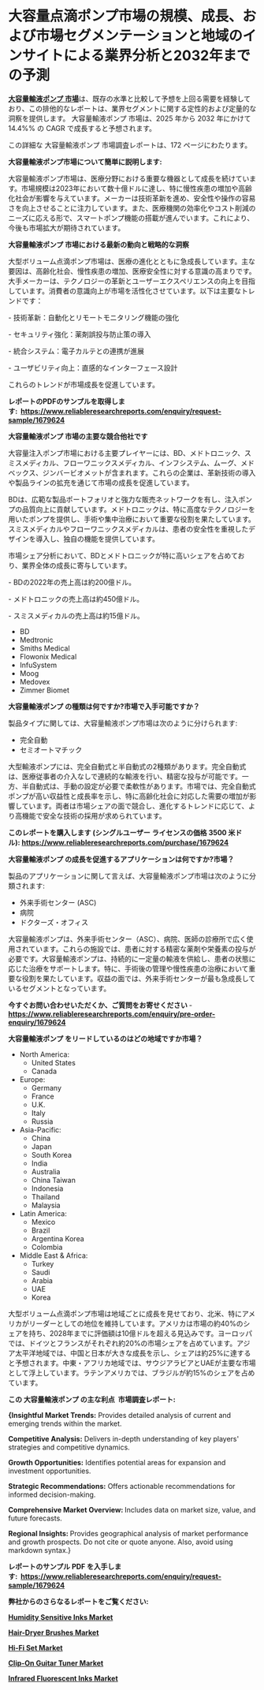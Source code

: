 <p><h1>大容量点滴ポンプ市場の規模、成長、および市場セグメンテーションと地域のインサイトによる業界分析と2032年までの予測</h1></p><p data-sourcepos="1:1-1:157"><strong><a href="https://www.reliableresearchreports.com/large-volume-infusion-pumps-r1679624?utm_campaign=110&utm_medium=36&utm_source=Github&utm_content=ia&utm_term=10022025&utm_id=large-volume-infusion-pumps">大容量輸液ポンプ 市場</a></strong>は、既存の水準と比較して予想を上回る需要を経験しており、この排他的なレポートは、業界セグメントに関する定性的および定量的な洞察を提供します。 大容量輸液ポンプ 市場は、2025 年から 2032 年にかけて 14.4%% の CAGR で成長すると予想されます。</p>
<p data-sourcepos="3:1-3:50">この詳細な 大容量輸液ポンプ 市場調査レポートは、172 ページにわたります。</p>
<p><strong>大容量輸液ポンプ市場について簡単に説明します:</strong></p>
<p><p>大容量輸液ポンプ市場は、医療分野における重要な機器として成長を続けています。市場規模は2023年において数十億ドルに達し、特に慢性疾患の増加や高齢化社会が影響を与えています。メーカーは技術革新を進め、安全性や操作の容易さを向上させることに注力しています。また、医療機関の効率化やコスト削減のニーズに応える形で、スマートポンプ機能の搭載が進んでいます。これにより、今後も市場拡大が期待されています。</p></p>
<p><strong>大容量輸液ポンプ 市場における最新の動向と戦略的な洞察</strong></p>
<p><p>大型ボリューム点滴ポンプ市場は、医療の進化とともに急成長しています。主な要因は、高齢化社会、慢性疾患の増加、医療安全性に対する意識の高まりです。大手メーカーは、テクノロジーの革新とユーザーエクスペリエンスの向上を目指しています。消費者の意識向上が市場を活性化させています。以下は主要なトレンドです：</p><p>- 技術革新：自動化とリモートモニタリング機能の強化</p><p>- セキュリティ強化：薬剤誤投与防止策の導入</p><p>- 統合システム：電子カルテとの連携が進展</p><p>- ユーザビリティ向上：直感的なインターフェース設計</p><p>これらのトレンドが市場成長を促進しています。</p></p>
<p><strong>レポートのPDFのサンプルを取得します</strong><strong>:&nbsp;&nbsp;<a href="https://www.reliableresearchreports.com/enquiry/request-sample/1679624?utm_campaign=110&utm_medium=36&utm_source=Github&utm_content=ia&utm_term=10022025&utm_id=large-volume-infusion-pumps">https://www.reliableresearchreports.com/enquiry/request-sample/1679624</a></strong></p>
<p><strong>大容量輸液ポンプ 市場の主要な競合他社です</strong></p>
<p><p>大容量注入ポンプ市場における主要プレイヤーには、BD、メドトロニック、スミスメディカル、フローワニックスメディカル、インフシステム、ムーグ、メドベックス、ジンバービオメットが含まれます。これらの企業は、革新技術の導入や製品ラインの拡充を通じて市場の成長を促進しています。</p><p>BDは、広範な製品ポートフォリオと強力な販売ネットワークを有し、注入ポンプの品質向上に貢献しています。メドトロニックは、特に高度なテクノロジーを用いたポンプを提供し、手術や集中治療において重要な役割を果たしています。スミスメディカルやフローワニックスメディカルは、患者の安全性を重視したデザインを導入し、独自の機能を提供しています。</p><p>市場シェア分析において、BDとメドトロニックが特に高いシェアを占めており、業界全体の成長に寄与しています。</p><p>- BDの2022年の売上高は約200億ドル。</p><p>- メドトロニックの売上高は約450億ドル。</p><p>- スミスメディカルの売上高は約15億ドル。</p></p>
<p><ul><li>BD</li><li>Medtronic</li><li>Smiths Medical</li><li>Flowonix Medical</li><li>InfuSystem</li><li>Moog</li><li>Medovex</li><li>Zimmer Biomet</li></ul></p>
<p><strong>大容量輸液ポンプ の種類は何ですか?市場で入手可能ですか？</strong></p>
<p>製品タイプに関しては、大容量輸液ポンプ市場は次のように分けられます:</p>
<p><ul><li>完全自動</li><li>セミオートマチック</li></ul></p>
<p><p>大型輸液ポンプには、完全自動式と半自動式の2種類があります。完全自動式は、医療従事者の介入なしで連続的な輸液を行い、精密な投与が可能です。一方、半自動式は、手動の設定が必要で柔軟性があります。市場では、完全自動式ポンプが高い収益性と成長率を示し、特に高齢化社会に対応した需要の増加が影響しています。両者は市場シェアの面で競合し、進化するトレンドに応じて、より高機能で安全な技術の採用が求められています。</p></p>
<p><strong>このレポートを購入します (シングルユーザー ライセンスの価格 3500 米ドル):&nbsp;<a href="https://www.reliableresearchreports.com/purchase/1679624?utm_campaign=110&utm_medium=36&utm_source=Github&utm_content=ia&utm_term=10022025&utm_id=large-volume-infusion-pumps">https://www.reliableresearchreports.com/purchase/1679624</a></strong></p>
<p><strong>大容量輸液ポンプ の成長を促進するアプリケーションは何ですか?市場？</strong></p>
<p>製品のアプリケーションに関して言えば、大容量輸液ポンプ市場は次のように分類されます:</p>
<p><ul><li>外来手術センター (ASC)</li><li>病院</li><li>ドクターズ・オフィス</li></ul></p>
<p><p>大容量輸液ポンプは、外来手術センター（ASC）、病院、医師の診療所で広く使用されています。これらの施設では、患者に対する精密な薬剤や栄養素の投与が必要です。大容量輸液ポンプは、持続的に一定量の輸液を供給し、患者の状態に応じた治療をサポートします。特に、手術後の管理や慢性疾患の治療において重要な役割を果たしています。収益の面では、外来手術センターが最も急成長しているセグメントとなっています。</p></p>
<p><strong>今すぐお問い合わせいただくか、ご質問をお寄せください</strong><strong>&nbsp;</strong>-<strong><a href="https://www.reliableresearchreports.com/enquiry/pre-order-enquiry/1679624?utm_campaign=110&utm_medium=36&utm_source=Github&utm_content=ia&utm_term=10022025&utm_id=large-volume-infusion-pumps">https://www.reliableresearchreports.com/enquiry/pre-order-enquiry/1679624</a></strong></p>
<p><strong>大容量輸液ポンプ をリードしているのはどの地域ですか市場？</strong></p>
<p><ul>
    <li>
        North America:
        <ul>
            <li>United States</li>
            <li>Canada</li>
        </ul>
    </li>
    <li>
        Europe:
        <ul>
            <li>Germany</li>
            <li>France</li>
            <li>U.K.</li>
            <li>Italy</li>
            <li>Russia</li>
        </ul>
    </li>
    <li>
        Asia-Pacific:
        <ul>
            <li>China</li>
            <li>Japan</li>
            <li>South Korea</li>
            <li>India</li>
            <li>Australia</li>
            <li>China Taiwan</li>
            <li>Indonesia</li>
            <li>Thailand</li>
            <li>Malaysia</li>
        </ul>
    </li>
    <li>
        Latin America:
        <ul>
            <li>Mexico</li>
            <li>Brazil</li>
            <li>Argentina Korea</li>
            <li>Colombia</li>
        </ul>
    </li>
    <li>
        Middle East & Africa:
        <ul>
            <li>Turkey</li>
            <li>Saudi</li>
            <li>Arabia</li>
            <li>UAE</li>
            <li>Korea</li>
        </ul>
    </li>
    </ul></p>
<p><p>大型ボリューム点滴ポンプ市場は地域ごとに成長を見せており、北米、特にアメリカがリーダーとしての地位を維持しています。アメリカは市場の約40%のシェアを持ち、2028年までに評価額は10億ドルを超える見込みです。ヨーロッパでは、ドイツとフランスがそれぞれ約20%の市場シェアを占めています。アジア太平洋地域では、中国と日本が大きな成長を示し、シェアは約25%に達すると予想されます。中東・アフリカ地域では、サウジアラビアとUAEが主要な市場として浮上しています。ラテンアメリカでは、ブラジルが約15%のシェアを占めています。</p></p>
<p><strong>この 大容量輸液ポンプ の主な利点&nbsp; 市場調査レポート:</strong></p>
<p><strong>{Insightful Market Trends:</strong> Provides detailed analysis of current and emerging trends within the market.</p>
<p><strong>Competitive Analysis:</strong> Delivers in-depth understanding of key players' strategies and competitive dynamics.</p>
<p><strong>Growth Opportunities:</strong> Identifies potential areas for expansion and investment opportunities.</p>
<p><strong>Strategic Recommendations:</strong> Offers actionable recommendations for informed decision-making.</p>
<p><strong>Comprehensive Market Overview: </strong>Includes data on market size, value, and future forecasts.</p>
<p><strong>Regional Insights: </strong>Provides geographical analysis of market performance and growth prospects. Do not cite or quote anyone. Also, avoid using markdown syntax.}</p>
<p><strong>レポートのサンプル PDF を入手します:&nbsp;</strong><strong>&nbsp;<a href="https://www.reliableresearchreports.com/enquiry/request-sample/1679624?utm_campaign=110&utm_medium=36&utm_source=Github&utm_content=ia&utm_term=10022025&utm_id=large-volume-infusion-pumps">https://www.reliableresearchreports.com/enquiry/request-sample/1679624</a></strong></p>
<p></p>
<p></p>
<p></p>
<p></p>
<p><strong>弊社からのさらなるレポートをご覧ください:</strong></p>
<p><strong><p><a href="https://github.com/aistraasinyo/Market-Research-Report-List-1/blob/main/humidity-sensitive-inks-market.md?utm_campaign=110&utm_medium=36&utm_source=Github&utm_content=ia&utm_term=10022025&utm_id=large-volume-infusion-pumps">Humidity Sensitive Inks Market</a></p><p><a href="https://github.com/uramalorr/Market-Research-Report-List-1/blob/main/hair-dryer-brushes-market.md?utm_campaign=110&utm_medium=36&utm_source=Github&utm_content=ia&utm_term=10022025&utm_id=large-volume-infusion-pumps">Hair-Dryer Brushes Market</a></p><p><a href="https://github.com/penecorodz74/Market-Research-Report-List-1/blob/main/hi-fi-set-market.md?utm_campaign=110&utm_medium=36&utm_source=Github&utm_content=ia&utm_term=10022025&utm_id=large-volume-infusion-pumps">Hi-Fi Set Market</a></p><p><a href="https://github.com/gamuoodhub/Market-Research-Report-List-1/blob/main/clip-on-guitar-tuner-market.md?utm_campaign=110&utm_medium=36&utm_source=Github&utm_content=ia&utm_term=10022025&utm_id=large-volume-infusion-pumps">Clip-On Guitar Tuner Market</a></p><p><a href="https://github.com/sadimsamid/Market-Research-Report-List-1/blob/main/infrared-fluorescent-inks-market.md?utm_campaign=110&utm_medium=36&utm_source=Github&utm_content=ia&utm_term=10022025&utm_id=large-volume-infusion-pumps">Infrared Fluorescent Inks Market</a></p></strong></p>
